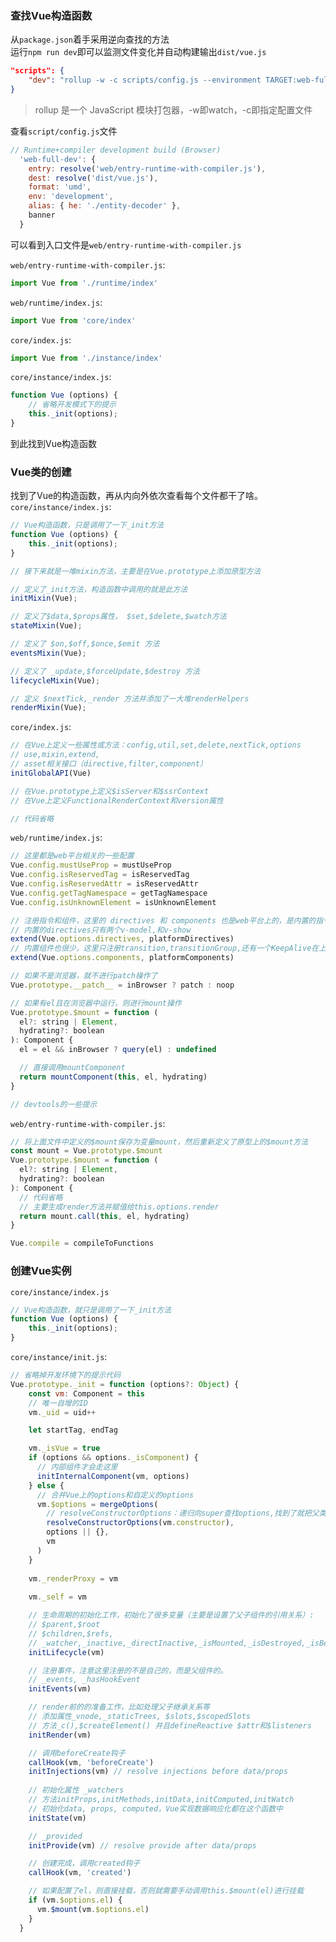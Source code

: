 ### 查找Vue构造函数
从`package.json`着手采用逆向查找的方法  
运行`npm run dev`即可以监测文件变化并自动构建输出`dist/vue.js`
```json
"scripts": {
    "dev": "rollup -w -c scripts/config.js --environment TARGET:web-full-dev"
}
```
> rollup 是一个 JavaScript 模块打包器，-w即watch，-c即指定配置文件 

查看`script/config.js`文件
```javascript
// Runtime+compiler development build (Browser)
  'web-full-dev': {
    entry: resolve('web/entry-runtime-with-compiler.js'),
    dest: resolve('dist/vue.js'),
    format: 'umd',
    env: 'development',
    alias: { he: './entity-decoder' },
    banner
  }
```
可以看到入口文件是`web/entry-runtime-with-compiler.js`

`web/entry-runtime-with-compiler.js`:
```javascript
import Vue from './runtime/index'
```

`web/runtime/index.js`:
```javascript
import Vue from 'core/index'
```

`core/index.js`:
```javascript
import Vue from './instance/index'
```

`core/instance/index.js`:
```javascript
function Vue (options) {
    // 省略开发模式下的提示
    this._init(options);
}
```
到此找到Vue构造函数

### Vue类的创建
找到了Vue的构造函数，再从内向外依次查看每个文件都干了啥。  
`core/instance/index.js`:
```javascript
// Vue构造函数，只是调用了一下_init方法
function Vue (options) {
    this._init(options);
}

// 接下来就是一堆mixin方法，主要是在Vue.prototype上添加原型方法

// 定义了_init方法，构造函数中调用的就是此方法
initMixin(Vue);

// 定义了$data,$props属性， $set,$delete,$watch方法
stateMixin(Vue);

// 定义了 $on,$off,$once,$emit 方法
eventsMixin(Vue);

// 定义了 _update,$forceUpdate,$destroy 方法
lifecycleMixin(Vue);

// 定义 $nextTick,_render 方法并添加了一大堆renderHelpers
renderMixin(Vue);
```

`core/index.js`:
```javascript
// 在Vue上定义一些属性或方法：config,util,set,delete,nextTick,options
// use,mixin,extend,
// asset相关接口（directive,filter,component）
initGlobalAPI(Vue)

// 在Vue.prototype上定义$isServer和$ssrContext
// 在Vue上定义FunctionalRenderContext和version属性

// 代码省略
```

`web/runtime/index.js`:
```javascript
// 这里都是web平台相关的一些配置
Vue.config.mustUseProp = mustUseProp
Vue.config.isReservedTag = isReservedTag
Vue.config.isReservedAttr = isReservedAttr
Vue.config.getTagNamespace = getTagNamespace
Vue.config.isUnknownElement = isUnknownElement

// 注册指令和组件，这里的 directives 和 components 也是web平台上的，是内置的指令和组件
// 内置的directives只有两个v-model,和v-show
extend(Vue.options.directives, platformDirectives) 
// 内置组件也很少，这里只注册transition,transitionGroup,还有一个KeepAlive在上面的initGlobalAPI()方法中注册; 
extend(Vue.options.components, platformComponents) 

// 如果不是浏览器，就不进行patch操作了
Vue.prototype.__patch__ = inBrowser ? patch : noop

// 如果有el且在浏览器中运行，则进行mount操作
Vue.prototype.$mount = function (
  el?: string | Element,
  hydrating?: boolean
): Component {
  el = el && inBrowser ? query(el) : undefined

  // 直接调用mountComponent
  return mountComponent(this, el, hydrating)
}

// devtools的一些提示
```

`web/entry-runtime-with-compiler.js`:
```javascript
// 将上面文件中定义的$mount保存为变量mount，然后重新定义了原型上的$mount方法
const mount = Vue.prototype.$mount
Vue.prototype.$mount = function (
  el?: string | Element,
  hydrating?: boolean
): Component {
  // 代码省略
  // 主要生成render方法并赋值给this.options.render
  return mount.call(this, el, hydrating)
}

Vue.compile = compileToFunctions
```

### 创建Vue实例
`core/instance/index.js`
```javascript
// Vue构造函数，就只是调用了一下_init方法
function Vue (options) {
    this._init(options);
}
```
`core/instance/init.js`:
```javascript
// 省略掉开发环境下的提示代码
Vue.prototype._init = function (options?: Object) {
    const vm: Component = this
    // 唯一自增的ID
    vm._uid = uid++

    let startTag, endTag

    vm._isVue = true
    if (options && options._isComponent) {
      // 内部组件才会走这里
      initInternalComponent(vm, options)
    } else {
      // 合并Vue上的options和自定义的options
      vm.$options = mergeOptions(
        // resolveConstructorOptions：递归向super查找options,找到了就把父类的options和当前的options进行合并
        resolveConstructorOptions(vm.constructor),
        options || {},
        vm
      )
    }
    
    vm._renderProxy = vm
    
    vm._self = vm

    // 生命周期的初始化工作，初始化了很多变量（主要是设置了父子组件的引用关系）: 
    // $parent,$root
    // $children,$refs, 
    // _watcher,_inactive,_directInactive,_isMounted,_isDestroyed,_isBeingDestroyed
    initLifecycle(vm)

    // 注册事件，注意这里注册的不是自己的，而是父组件的。
    // _events, _hasHookEvent
    initEvents(vm)

    // render前的的准备工作，比如处理父子继承关系等
    // 添加属性_vnode,_staticTrees, $slots,$scopedSlots 
    // 方法_c(),$createElement() 并且defineReactive $attr和$listeners
    initRender(vm)

    // 调用beforeCreate钩子
    callHook(vm, 'beforeCreate')
    initInjections(vm) // resolve injections before data/props
    
    // 初始化属性 _watchers
    // 方法initProps,initMethods,initData,initComputed,initWatch
    // 初始化data, props, computed，Vue实现数据响应化都在这个函数中
    initState(vm)

    // _provided
    initProvide(vm) // resolve provide after data/props

    // 创建完成，调用created钩子
    callHook(vm, 'created')

    // 如果配置了el，则直接挂载，否则就需要手动调用this.$mount(el)进行挂载
    if (vm.$options.el) {
      vm.$mount(vm.$options.el)
    }
  }
```